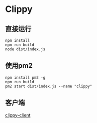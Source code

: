# Clippy

## 直接运行

```
npm install
npm run build
node dist/index.js
```

## 使用pm2

```
npm install pm2 -g
npm run build
pm2 start dist/index.js --name "clippy"
```

## 客户端

[clippy-client](https://github.com/oopstls/clippy-client)